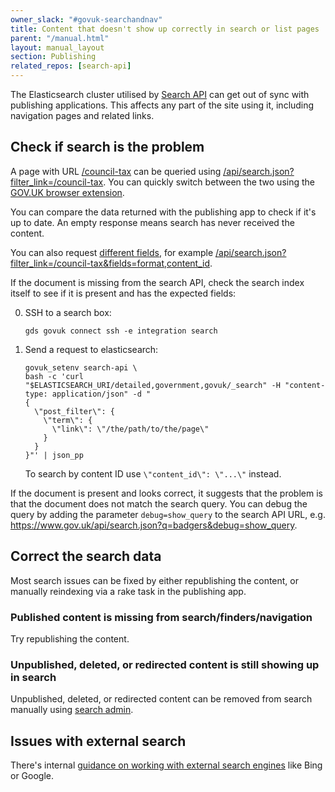 ```yaml
---
owner_slack: "#govuk-searchandnav"
title: Content that doesn't show up correctly in search or list pages
parent: "/manual.html"
layout: manual_layout
section: Publishing
related_repos: [search-api]
---
```


The Elasticsearch cluster utilised by [Search API](/repos/search-api.html) can
get out of sync with publishing applications. This affects any part of the site
using it, including navigation pages and related links.

## Check if search is the problem

A page with URL [/council-tax](https://www.gov.uk/council-tax) can be queried using [/api/search.json?filter_link=/council-tax](https://www.gov.uk/api/search.json?filter_link=/council-tax). You can quickly
switch between the two using the [GOV.UK browser extension](https://github.com/alphagov/govuk-browser-extension).

You can compare the data returned with the publishing app to check if it's up
to date. An empty response means search has never received the content.

You can also request [different fields](/apis/search/fields.html), for example
[/api/search.json?filter_link=/council-tax&fields=format,content_id](https://www.gov.uk/api/search.json?filter_link=/council-tax&fields=format,content_id).

If the document is missing from the search API, check the search index itself to
see if it is present and has the expected fields:

0. SSH to a search box:

    ```
    gds govuk connect ssh -e integration search
    ```

0. Send a request to elasticsearch:

    ```
    govuk_setenv search-api \
    bash -c 'curl "$ELASTICSEARCH_URI/detailed,government,govuk/_search" -H "content-type: application/json" -d "
    {
      \"post_filter\": {
        \"term\": {
          \"link\": \"/the/path/to/the/page\"
        }
      }
    }"' | json_pp
    ```

    To search by content ID use `\"content_id\": \"...\"` instead.

If the document is present and looks correct, it suggests that the problem is
that the document does not match the search query. You can debug the query by
adding the parameter `debug=show_query` to the search API URL, e.g.
<https://www.gov.uk/api/search.json?q=badgers&debug=show_query>.

## Correct the search data

Most search issues can be fixed by either republishing the content, or manually
reindexing via a rake task in the publishing app.

### Published content is missing from search/finders/navigation

Try republishing the content.

### Unpublished, deleted, or redirected content is still showing up in search

Unpublished, deleted, or redirected content can be removed from search manually
using [search admin](https://search-admin.publishing.service.gov.uk/).

## Issues with external search

There's internal [guidance on working with external search engines](https://gov-uk.atlassian.net/wiki/spaces/GOVUK/pages/3585441793/Google+Search+Console) like Bing or Google.
